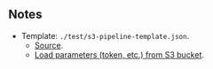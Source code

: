 ## Notes

- Template: `./test/s3-pipeline-template.json`.
    - [Source](https://github.com/stelligent/devops-essentials/blob/master/samples/static/pipeline.yml).
    - [Load parameters (token, etc.) from S3 bucket](https://aws.amazon.com/blogs/devops/passing-parameters-to-cloudformation-stacks-with-the-aws-cli-and-powershell/).